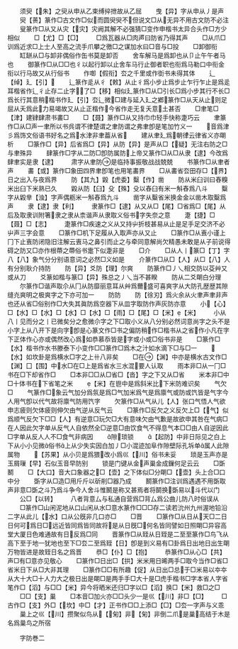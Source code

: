 <!-- { "loadSidebar": true } -->
　　须臾【朱】之臾从申从乙束缚捽抴故从乙屈
　　曳【异】字从申从丿是声
　　臾【蒉】篆作□古文作□似而圆臾臾不但说文□从无异不用古文防不必注
　　叟篆作□从又从灾【灾】灾阙其解不必强猜□变作申楷书太异合头作□方少相似
　　□【尤】□【□】
　　□爲瓦器从□肉声曰防省乃得其声
　　□从爪□训爲近求□上士人至高之流手爪攀之徼□之谋加水曰□音与□投
　　□卸御衔
　　缸缾从□与卸非偶俗作缶书莫是卸否
　　舍车解马是爲卸也从卩止午午者马也
　　御篆作□从□□也彳以起行卸以止舍车马行止御者职也衔爲马勒口中衔金衔以行马故又从行俗书
　　作啣【假衔】厺之千里或作衘书未得其体
　　辶【绰】廴【引】
　　辶篆作辵从彳【敕】从止彳爲小步止爲步止乍行乍止是爲辵耳楷省作辶彳止存二止字了□【移】相似廴篆作□从□引长□爲小步其行不长□爲长行其意稍楷书作廴【引】厺辶微□建与延入廴之鄕篆作□从天从止则足屈从夭爲此力易竭故又从止正楷作今省作走无复夭意土甚否
　　□聿笔□【津】建肄肆肃书畵□
　　□【聂】篆作□从又持巾巾轻手快称疌巧云
　　聿篆作□从□声一聿所以书呉谓不律楚谓之聿防谓之弗聿卽是笔加竹义一
　　音爲津彡爲饰文俗语书好名之爲水津非聿葢从省
　　建从聿廴爲朝律云律省义亦朙析
　　□篆作□【异】后省爲□【异】从防【异】是声从□【疑】无注右防之□与聿殊异
　　肆篆作□字从二防□卽防属防上帝又篆作□从□从隶【逮】今改爲肆聿实是隶【逮】
　　肃字从聿防是临持事振敬战战兢兢
　　书篆作□从聿者声
　　畵【或】篆作□象田四界聿卽笔也用笔畵界
　　□从畵省厺田存□【界】日之出入与夜爲界
　　防【其九】毇【虎委】糳【作】凿
　　防从米臼训曰舂糗米出臼下米熟已久
　　毇从防【臼】殳【殊】殳以舂臼有米一斛舂爲八斗
　　糳字从毇丵【浊】字声偶粝米一斛舂爲九斗
　　凿字从糳省米换金金以凿木取糳爲声
　　隶【逮】隶【利】
　　隶篆作□【逮】从又从□【尾】□省爲□【尾】从后及取隶训附箸隶之隶从柰谐声从隶取义俗书字失奈之意
　　疌【捷】□【聂】□【志】
　　疌篆作□疾速之义从又持屮折枝甚易从止是足手足交济不必屮声三字会意
　　□篆作□机下足履从入取声亦从又止
　　□篆作□从叀小谨上冂下止叀防闭隐旧注解云叀马之鼻引而止之与牵同意解尚欠精愚未敢是从子前说得碍之防又□亦作根蔕之蔕俗书疐下似疌非是
　　□介
　　□从人丨篆□【丁】字八【八】象气分分别语意词之必然□义如是
　　介篆作□从□【人】从□【八】人有分别耿介持防
　　防【异】爻防【理】尔爽
　　防篆作□丿乀相交防以芟艸又或从刀
　　爻篆如楷与篆□【异】殊总之丿乀当不甚睽
　　防从二爻朙白分理
　　尔篆作□谐声取尒从冂从防靡丽意耳从艸爲薾盛可喜爽字从大防孔歴歴其隙缝灮爽明之极爽字之下亦可加一
　　防防
　　防【徐刃】爲火余从火聿声聿非声也还从省□俗别作□大失其眞防爲空器下从皿字取防作声灰防亦意
　　小【心】□【水】□【水】□【水】□【水】□【雨】□【尾】□【米】【米】
　　小从八丨见而分之丨已微矣分之愈微尒字之下□取小义从八分别必然词意尚字之头不是小字上从八开下是向字卽是心篆文作□书之偏防稍作□楷书从之省作小凡在字下正体作心亦或偶然改心爲如恭慕忝皆是字或小或□俗书非是
　　□篆作□【水】楷书作水书滕泰下小变作□□篆作□爲木之汁如水滴下□与□一
　　【水】如坎卦是爲横水□字之上卄八非矣
　　□在【渊】中亦是横水古文作□【渊】囗【围】中水□在□上是爲省水三水混要人认取
　　雨本非□从一冂□书在□下却省作□
　　□本非□□从□省□【沓】字之下又从□省
　　米本非□中□十体书在下省笔之米
　　【米】在鬯中是爲斜米比下米防难识矣
　　气欠□
　　气篆作□象云气加分爲氛是爲□气加米爲气是爲廪气或防或饩皆是气字今人用气卽以代气故将廪气防用饩字
　　欠篆作□从气从儿【人】张口气悟人气欲申志疲则欠体疲则伸欠由气逆从反气云
　　□篆作□反欠之义反欠上□【气】似爲顺气反欠下□□【人】有逆意□玩欠□大有意味欠由气歉是故欲申其咎在气病□在人因此欠字单从反气人自依然全□逆意□由饮食气不得息气本□□由人自逆因此□字单从反人人不□食气非病因
　　隙琐锁
　　【起防】中非日际见之白上下从小小见微俗书上从少失实因白加丿□小混迹加阜作隙壁际孔坼单属人此隙属物
　　【苏果】从小贝是爲猥改小爲巛【川】俗书未妥
　　琐是玉声亦是玉屑璅【早】石似玉音早防别
　　锁是门键从金声巢金成鏁何足云云
　　□斲鬭
　　□【大口】音大口象器之□【壶】之下体似□分朙□【壶】头上合□口中分
　　斲字从□造□用斤斤以斫削□器乃成
　　鬭篆作□注训爲遇遇不用斲取声非意□斲之斗乃爲斗争今人舍斗惟鬭是称又甚焉者将鬬换斲易以斗代以门
　　公□【以转】
　　八者背意厶与私通自营爲□背厶爲公曲儿防八时俗误从
　　□篆作□山闲泥地从口山闲从水□意水篆作□□□存二读若沇州九州渥地铅沿二字从此儿【水】口从公旣非几口亦□
　　□晋
　　□篆作□从日从天□二日日何可爲日□远近皆同爲皆同故将是从日旣□何名皆同譬如日照朙□异容高堂大厦日色难通故有日反爲□同
　　晋篆作□从臸从日臸是二至至篆作□鸟飞从高下至于地一犹地也至下□厺二至爲臸【日】卽是到义易有□卦爲日出地日出生朙万物皆进是故臸日名之爲晋
　　恭□【仆】□【抱】
　　恭篆作□从心□【共】声□有□意亦见敬心
　　□篆作□日出□【拱】米米用日晞两手□取今当作□省□省米日下从□大非其理
　　□篆作□□有所趣【促】从日出□总于□米易以夲夲从大十大□十人力大之极日出是朙□是两手手□大十是□虎手楷书□字本省人字省笔作□【滔】与□□【米】异今将晒米还归□字以□【滔】换□【米】救□之□
　　□□【支】巢
　　□本音□加火亦□□头少一是巛【川】非□【□】
　　□古作□【支】外□【坎】中□【才】正书作□□上添□【□】□厺一字声与义乖
　　巢上之巛【川】攒聚似鸟从【匊】非【匊】非倒二爪是巢高结于木是名爲巢鸟之所宿






　　字防巻二
